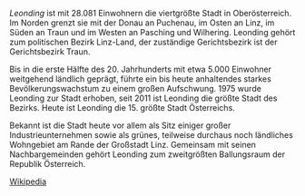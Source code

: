 *Leonding* ist mit 28.081 Einwohnern die viertgrößte Stadt in Oberösterreich. Im Norden grenzt sie mit der Donau an Puchenau, im Osten an Linz, im Süden an Traun und im Westen an Pasching und Wilhering. Leonding gehört zum politischen Bezirk Linz-Land, der zuständige Gerichtsbezirk ist der Gerichtsbezirk Traun.

Bis in die erste Hälfte des 20. Jahrhunderts mit etwa 5.000 Einwohner weitgehend ländlich geprägt, führte ein bis heute anhaltendes starkes Bevölkerungswachstum zu einem großen Aufschwung. 1975 wurde Leonding zur Stadt erhoben, seit 2011 ist Leonding die größte Stadt des Bezirks. Heute ist Leonding die 15. größte Stadt Österreichs.

Bekannt ist die Stadt heute vor allem als Sitz einiger großer Industrieunternehmen sowie als grünes, teilweise durchaus noch ländliches Wohngebiet am Rande der Großstadt Linz. Gemeinsam mit seinen Nachbargemeinden gehört Leonding zum zweitgrößten Ballungsraum der Republik Österreich.

[Wikipedia](https://de.wikipedia.org/wiki/Leonding)

